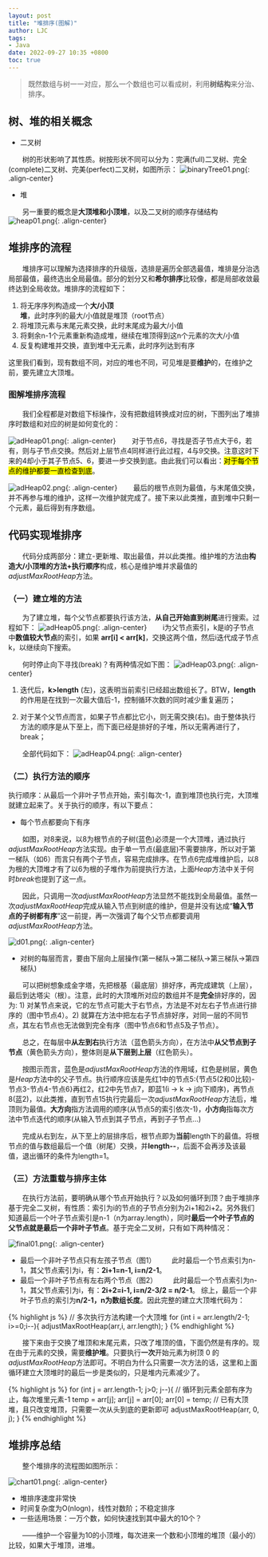 ```yaml
---
layout: post
title: "堆排序(图解)"
author: LJC
tags:
- Java
date: 2022-09-27 10:35 +0800
toc: true
---
```


> 既然数组与树一一对应，那么一个数组也可以看成树，利用**树结构**来分治、排序。

## 树、堆的相关概念
 
- 二叉树

&emsp;&emsp;树的形状影响了其性质。树按形状不同可以分为：完满(full)二叉树、完全(complete)二叉树、完美(perfect)二叉树，如图所示：
![binaryTree01.png](/images/binaryTree01.png "Tree"){: .align-center}
 
- 堆

&emsp;&emsp;另一重要的概念是**大顶堆和小顶堆**，以及二叉树的顺序存储结构
![heap01.png](/images/heap01.png "Heap"){: .align-center}

## 堆排序的流程

&emsp;&emsp;堆排序可以理解为选择排序的升级版，选排是遍历全部选最值，堆排是分治选局部最值，最终选出全局最值。部分的划分又和**希尔排序**比较像，都是局部收敛最终达到全局收敛。堆排序的流程如下：

1. 将无序序列构造成一个**大/小顶堆**，此时序列的最大/小值就是堆顶（root节点）
2. 将堆顶元素与末尾元素交换，此时末尾成为最大/小值
3. 将剩余n-1个元素重新构造成堆，继续在堆顶得到这n个元素的次大/小值
4. 反复构建堆并交换，直到堆中无元素，此时序列达到有序

这里我们看到，现有数组不同，对应的堆也不同，可见堆是要**维护**的，在维护之前，要先建立大顶堆。

### 图解堆排序流程

&emsp;&emsp;我们全程都是对数组下标操作，没有把数组转换成对应的树，下图列出了堆排序时数组和对应的树是如何变化的：

![adHeap01.png](/images/adHeap01.png "adHeap02"){: .align-center}
&emsp;&emsp;对于节点6，寻找是否子节点大于6，若有，则与子节点交换。然后对上层节点4同样进行此过程，4与9交换。注意这时下来的4却小于其子节点5、6，要进一步交换到底。由此我们可以看出：<mark>对于每个节点的维护都要一直检查到底</mark>。

![adHeap02.png](/images/adHeap02.png "adHeap01"){: .align-center}
&emsp;&emsp;最后的根节点则为最值，与末尾值交换，并不再参与堆的维护，这样一次维护就完成了。接下来以此类推，直到堆中只剩一个元素，最后得到有序数组。

## 代码实现堆排序

&emsp;&emsp;代码分成两部分：建立-更新堆、取出最值，并以此类推。维护堆的方法由**构造大/小顶堆的方法+执行顺序**构成，核心是维护堆并求最值的*adjustMaxRootHeap*方法。

### （一）建立堆的方法

&emsp;&emsp;为了建立堆，每个父节点都要执行该方法，**从自己开始直到树尾**进行搜索。过程如下：
![adHeap05.png](/images/adHeap05.png "adHeap05"){: .align-center}
&emsp;&emsp;i为父节点索引，k是i的子节点中**数值较大节点**的索引，如果 **arr[i] < arr[k]**，交换这两个值，然后i迭代成子节点k，以继续向下搜索。

&emsp;&emsp;何时停止向下寻找(break)？有两种情况如下图：
![adHeap03.png](/images/adHeap03.png "adHeap03"){: .align-center}
1. 迭代后，**k>length** (左)，这表明当前索引已经超出数组长了。BTW，**length**的作用是在找到一次最大值后-1，控制循环次数的同时减少重复遍历；

2. 对于某个父节点而言，如果子节点都比它小，则无需交换(右)。由于整体执行方法的顺序是从下至上，而下面已经是排好的子堆，所以无需再进行了，break；

&emsp;&emsp;全部代码如下：
![adHeap04.png](/images/adHeap04.png "adHeap04"){: .align-center}

### （二）执行方法的顺序

执行顺序：从最后一个非叶子节点开始，索引每次-1，直到堆顶也执行完，大顶堆就建立起来了。关于执行的顺序，有以下要点：

- 每个节点都要向下有序

&emsp;&emsp;如图，对8来说，以8为根节点的子树(蓝色)必须是一个大顶堆，通过执行*adjustMaxRootHeap*方法实现。由于单一节点(最底层)不需要排序，所以对于第一梯队（如6）而言只有两个子节点，容易完成排序。在节点6完成堆维护后，以8为根的大顶堆才有了以6为根的子堆作为前提执行方法，上面*Heap*方法中关于何时*break*也提到了这一点。

&emsp;&emsp;因此，只调用一次*adjustMaxRootHeap*方法显然不能找到全局最值。虽然一次*adjustMaxRootHeap*完成从输入节点到树底的维护，但是并没有达成“**输入节点的子树都有序**”这一前提，再一次强调了每个父节点都要调用*adjustMaxRootHeap*方法。

![d01.png](/images/d01.png "流程"){: .align-center}

- 对树的每层而言，要由下层向上层操作(第一梯队->第二梯队->第三梯队->第四梯队)

&emsp;&emsp;可以把树想象成金字塔，先把根基（最底层）排好序，再完成建筑（上层），最后到达塔尖（根）。注意，此时的大顶堆所对应的数组并不是**完全**排好序的，因为: 1) 对某节点来说，它的左节点可能大于右节点，方法是不对左右子节点进行排序的（图中节点4）。2) 就算在方法中把左右子节点排好序，对同一层的不同节点，其左右节点也无法做到完全有序（图中节点6和节点5及子节点）。

&emsp;&emsp;总之，在每层中**从左到右**执行方法（蓝色箭头方向），在方法中**从父节点到子节点**（黄色箭头方向），整体则是**从下层到上层**（红色箭头）。

&emsp;&emsp;按图示而言，蓝色是*adjustMaxRootHeap*方法的作用域，红色是树层，黄色是*Heap*方法中的父子节点。执行顺序应该是先红1中的节点5:{节点5(2和0比较)-节点3-节点4-节点6}再红2，红2中先节点7，即蓝1(i -> k -> j向下顺序)，再节点8(蓝2)，以此类推，直到节点15执行完最后一次*adjustMaxRootHeap*方法后，堆顶则为最值。**大方向**指方法调用的顺序(从节点5的索引依次-1)，**小方向**指每次方法中节点迭代的顺序(从输入节点到其子节点，再到子子节点...)

&emsp;&emsp;完成从右到左，从下至上的层排序后，根节点即为**当前**length下的最值。将根节点的值与数组最后一个值（树尾）交换，并**length--**，后面不会再涉及该最值，退出循环的条件为length=1。

### （三）方法重载与排序主体

&emsp;&emsp;在执行方法前，要明确从哪个节点开始执行？以及如何循环到顶？由于堆排序基于完全二叉树，有性质：索引为i的节点的子节点分别为2i+1和2i+2。另外我们知道最后一个叶子节点索引是n-1（n为array.length），同时**最后一个叶子节点的父节点就是最后一个非叶子节点**。基于完全二叉树，只有如下两种情况：

![final01.png](/images/final01.png "非叶子节点"){: .align-center}

- 最后一个非叶子节点只有左孩子节点（图1）
&emsp;&emsp;此时最后一个节点索引为n-1，其父节点索引为i，有：**2i+1=n-1, i=n/2-1**。
- 最后一个非叶子节点有左右两个节点（图2）
&emsp;&emsp;此时最后一个节点索引为n-1，其父节点索引为i，有：**2i+2=i-1, i=n/2-3/2 = n/2-1**。
综上，最后一个非叶子节点的索引为**n/2-1，n为数组长度**。因此完整的建立大顶堆代码为：

{% highlight js %}
// 多次执行方法构建一个大顶堆
for (int i = arr.length/2-1; i>=0;i--){
        adjustMaxRootHeap(arr,i, arr.length);
    }
{% endhighlight %}

&emsp;&emsp;接下来由于交换了堆顶和末尾元素，只改了堆顶的值，下面仍然是有序的。现在由于元素的交换，需要**维护堆**。只要执行**一次**开始元素为树顶 0 的*adjustMaxRootHeap*方法即可。不明白为什么只需要一次方法的话，这里和上面循环建立大顶堆时的最后一步是类似的，只是堆内元素减少了。

{% highlight js %}
    for (int j = arr.length-1; j>0; j--){
        // 循环到元素全部有序为止，每次堆里元素-1
        temp = arr[j];
        arr[j] = arr[0];
        arr[0] = temp;
        // 已有大顶堆，且只改变堆顶，只需要一次从头到底的更新即可
        adjustMaxRootHeap(arr, 0, j);
    }
{% endhighlight %}

## 堆排序总结

&emsp;&emsp;整个堆排序的流程图如图所示：

![chart01.png](/images/chart01.png "流程图"){: .align-center}

- 堆排序速度非常快
- 时间复杂度为O(nlogn)，线性对数阶；不稳定排序
- 一些适用场景：一万个数，如何快速找到其中最大的10个？

&emsp;&emsp;——维护一个容量为10的小顶堆，每次进来一个数和小顶堆的堆顶（最小的）比较，如果大于堆顶，进堆。